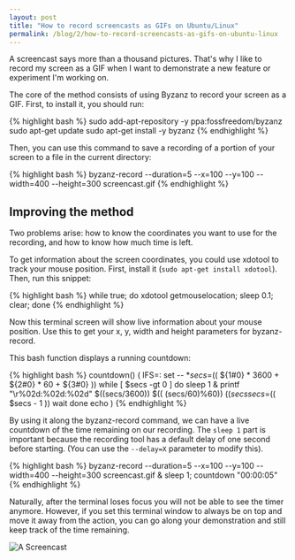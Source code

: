 ```yaml
---
layout: post
title: "How to record screencasts as GIFs on Ubuntu/Linux"
permalink: /blog/2/how-to-record-screencasts-as-gifs-on-ubuntu-linux
---
```


A screencast says more than a thousand pictures. That's why I like to record
my screen as a GIF when I want to demonstrate a new feature or experiment I'm working on.

The core of the method consists of using Byzanz to record your screen
as a GIF. First, to install it, you should run:

{% highlight bash %}
sudo add-apt-repository -y ppa:fossfreedom/byzanz
sudo apt-get update
sudo apt-get install -y byzanz
{% endhighlight %}

Then, you can use this command to save a recording of a portion of your
screen to a file in the current directory:

{% highlight bash %}
byzanz-record --duration=5 --x=100 --y=100 --width=400 --height=300 screencast.gif
{% endhighlight %}

Improving the method
---

Two problems arise: how to know the coordinates you want to use for the
recording, and how to know how much time is left.

To get information about the screen coordinates, you could use xdotool to
track your mouse position. First, install it (`sudo apt-get install xdotool`).
Then, run this snippet:

{% highlight bash %}
while true; do xdotool getmouselocation; sleep 0.1; clear; done
{% endhighlight %}

Now this terminal screen will show live information about your mouse position.
Use this to get your x, y, width and height parameters for byzanz-record.

This bash function displays a running countdown:

{% highlight bash %}
countdown()
(
  IFS=:
  set -- $*
  secs=$(( ${1#0} * 3600 + ${2#0} * 60 + ${3#0} ))
  while [ $secs -gt 0 ]
  do
    sleep 1 &
    printf "\r%02d:%02d:%02d" $((secs/3600)) $(( (secs/60)%60)) $((secs%60))
    secs=$(( $secs - 1 ))
    wait
  done
  echo
)
{% endhighlight %}

By using it along the byzanz-record command, we can have a live countdown of the
time remaining on our recording. The `sleep 1` part is important because the recording
tool has a default delay of one second before starting. (You can use the `--delay=X` parameter to modify this).

{% highlight bash %}
byzanz-record --duration=5 --x=100 --y=100 --width=400 --height=300 screencast.gif & sleep 1; countdown "00:00:05"
{% endhighlight %}

Naturally, after the terminal loses focus you will not be able to see the timer anymore.
However, if you set this terminal window to always be on top and move it away from the
action, you can go along your demonstration and still keep track of the time remaining.

![A Screencast](http://i.imgur.com/5gNiyFs.gif)
